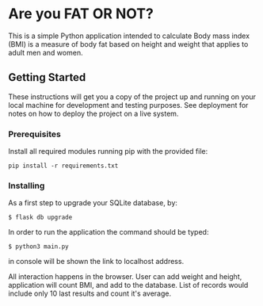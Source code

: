 # Are you FAT OR NOT?

This is a simple Python application intended to calculate Body mass index (BMI) is a measure of body fat based on height and weight that applies to adult men and women.

## Getting Started

These instructions will get you a copy of the project up and running on your local machine for development and testing purposes. See deployment for notes on how to deploy the project on a live system.

### Prerequisites

Install all required modules running pip with the provided file:

```
pip install -r requirements.txt
```

### Installing

As a first step to upgrade your SQLite database, by:
```
$ flask db upgrade
```

In order to run the application the command should be typed:

```
$ python3 main.py
```

in console will be shown the link to localhost address.

All interaction happens in the browser. User can add weight and height, application will count BMI, and add to the database.
List of records would include only 10 last results and count it's average.